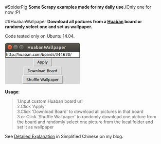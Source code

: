 #SpiderPig
**Some Scrapy examples made for my daily use.**(Only one for now :P)

##HuabanWallpaper
**Download all pictures from a [Huaban](http://huaban.com/) board or randomly select one and set as wallpaper.**<br>

Code tested only on Ubuntu 14.04.

![HuabanWallpaper GUI](https://github.com/Conglang/SpiderPig/blob/master/huabanwallpaper_gui.png)

**Usage**:<br>

> 1.Input custom Huaban board url<br>
> 2.Click 'Apply'<br>
> 3.Click 'Download Board' to download all pictures in that board<br>
> 3.or Click 'Shuffle Wallpaper' to randomly download one picture from the board and randomly select one picture from the local folder and set it as wallpaper<br>

See [Detailed Explanation](http://conglang.github.io/2015/04/18/scrapy-huaban-wallpaper/) in Simplified Chinese on my blog.

